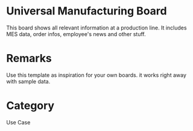 # Universal Manufacturing Board
This board shows all relevant information at a production line. It includes MES data, order infos, employee's news and other stuff. 

# Remarks
Use this template as inspiration for your own boards. it works right away with sample data.

# Category
Use Case